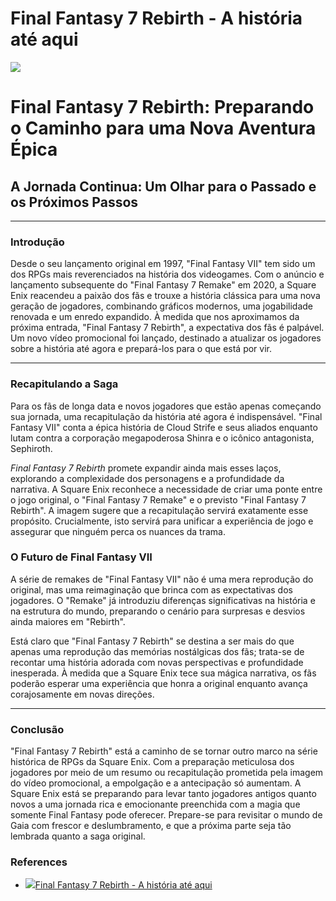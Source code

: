 # Final Fantasy 7 Rebirth - A história até aqui

![](https://oaidalleapiprodscus.blob.core.windows.net/private/org-gXPbBm0AsUo5a4CtQGiKlNGU/user-w6ZkVLVP9InJi6KkAr5kPeie/img-v3KZ23BIwo4k7qeZTNG9doWT.png?st=2023-11-20T07%3A00%3A23Z&se=2023-11-20T09%3A00%3A23Z&sp=r&sv=2021-08-06&sr=b&rscd=inline&rsct=image/png&skoid=6aaadede-4fb3-4698-a8f6-684d7786b067&sktid=a48cca56-e6da-484e-a814-9c849652bcb3&skt=2023-11-19T20%3A24%3A19Z&ske=2023-11-20T20%3A24%3A19Z&sks=b&skv=2021-08-06&sig=x4ggKW17Csw55ZF4bm1P9XtkrQiT/JAhUHnV5ImknF0%3D)

# Final Fantasy 7 Rebirth: Preparando o Caminho para uma Nova Aventura Épica

## A Jornada Continua: Um Olhar para o Passado e os Próximos Passos

---

### Introdução

Desde o seu lançamento original em 1997, "Final Fantasy VII" tem sido um dos RPGs mais reverenciados na história dos videogames. Com o anúncio e lançamento subsequente do "Final Fantasy 7 Remake" em 2020, a Square Enix reacendeu a paixão dos fãs e trouxe a história clássica para uma nova geração de jogadores, combinando gráficos modernos, uma jogabilidade renovada e um enredo expandido. À medida que nos aproximamos da próxima entrada, "Final Fantasy 7 Rebirth", a expectativa dos fãs é palpável. Um novo vídeo promocional foi lançado, destinado a atualizar os jogadores sobre a história até agora e prepará-los para o que está por vir.

---

### Recapitulando a Saga

Para os fãs de longa data e novos jogadores que estão apenas começando sua jornada, uma recapitulação da história até agora é indispensável. "Final Fantasy VII" conta a épica história de Cloud Strife e seus aliados enquanto lutam contra a corporação megapoderosa Shinra e o icônico antagonista, Sephiroth.

_Final Fantasy 7 Rebirth_ promete expandir ainda mais esses laços, explorando a complexidade dos personagens e a profundidade da narrativa. A Square Enix reconhece a necessidade de criar uma ponte entre o jogo original, o "Final Fantasy 7 Remake" e o previsto "Final Fantasy 7 Rebirth". A imagem sugere que a recapitulação servirá exatamente esse propósito. Crucialmente, isto servirá para unificar a experiência de jogo e assegurar que ninguém perca os nuances da trama.

### O Futuro de Final Fantasy VII

A série de remakes de "Final Fantasy VII" não é uma mera reprodução do original, mas uma reimaginação que brinca com as expectativas dos jogadores. O "Remake" já introduziu diferenças significativas na história e na estrutura do mundo, preparando o cenário para surpresas e desvios ainda maiores em "Rebirth".

Está claro que "Final Fantasy 7 Rebirth" se destina a ser mais do que apenas uma reprodução das memórias nostálgicas dos fãs; trata-se de recontar uma história adorada com novas perspectivas e profundidade inesperada. À medida que a Square Enix tece sua mágica narrativa, os fãs poderão esperar uma experiência que honra a original enquanto avança corajosamente em novas direções.

---

### Conclusão

"Final Fantasy 7 Rebirth" está a caminho de se tornar outro marco na série histórica de RPGs da Square Enix. Com a preparação meticulosa dos jogadores por meio de um resumo ou recapitulação prometida pela imagem do vídeo promocional, a empolgação e a antecipação só aumentam. A Square Enix está se preparando para levar tanto jogadores antigos quanto novos a uma jornada rica e emocionante preenchida com a magia que somente Final Fantasy pode oferecer. Prepare-se para revisitar o mundo de Gaia com frescor e deslumbramento, e que a próxima parte seja tão lembrada quanto a saga original.

### References

* [![](https://sm.ign.com/t/ign_pt/video/f/final-fant/final-fantasy-7-rebirth-official-the-story-so-far-trailer_jen4.640.jpg)Final Fantasy 7 Rebirth - A história até aqui](https://pt.ign.com/final-fantasy-vii-remake/132719/video/final-fantasy-7-rebirth-a-historia-ate-aqui)